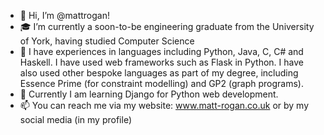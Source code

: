 - 👋 Hi, I’m @mattrogan!
- 🎓 I’m currently a soon-to-be engineering graduate from the University of York, having studied Computer Science
- 📗 I have experiences in languages including Python, Java, C, C# and Haskell. I have used web frameworks such as Flask in Python. I have also used other bespoke languages as part of my degree, including Essence Prime (for constraint modelling) and GP2 (graph programs).
- 🌱 Currently I am learning Django for Python web development.
- 📫 You can reach me via my website: www.matt-rogan.co.uk or by my social media (in my profile)

<!---
mattrogan/mattrogan is a ✨ special ✨ repository because its `README.md` (this file) appears on your GitHub profile.
You can click the Preview link to take a look at your changes.
--->
